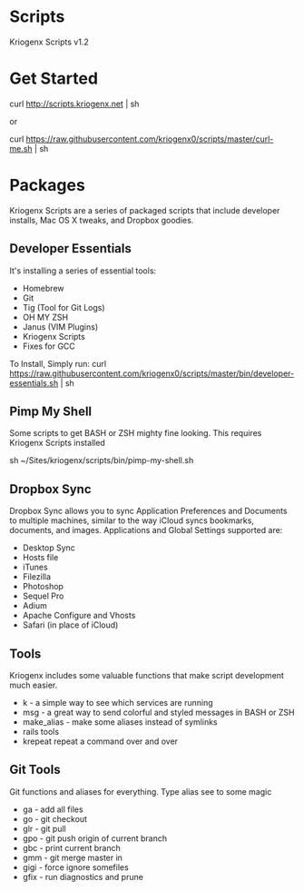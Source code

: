 Scripts
=======

Kriogenx Scripts v1.2

# Get Started #
curl http://scripts.kriogenx.net | sh

or

curl https://raw.githubusercontent.com/kriogenx0/scripts/master/curl-me.sh | sh

# Packages #
Kriogenx Scripts are a series of packaged scripts that include developer installs, Mac OS X tweaks, and Dropbox goodies.

## Developer Essentials ##
It's installing a series of essential tools:
* Homebrew
* Git
* Tig (Tool for Git Logs)
* OH MY ZSH
* Janus (VIM Plugins)
* Kriogenx Scripts
* Fixes for GCC

To Install, Simply run:
curl https://raw.githubusercontent.com/kriogenx0/scripts/master/bin/developer-essentials.sh | sh

## Pimp My Shell ##
Some scripts to get BASH or ZSH mighty fine looking.  This requires Kriogenx Scripts installed

sh ~/Sites/kriogenx/scripts/bin/pimp-my-shell.sh

## Dropbox Sync ##
Dropbox Sync allows you to sync Application Preferences and Documents to multiple machines, similar to the way iCloud syncs bookmarks, documents, and images.  Applications and Global Settings supported are:
* Desktop Sync
* Hosts file
* iTunes
* Filezilla
* Photoshop
* Sequel Pro
* Adium
* Apache Configure and Vhosts
* Safari (in place of iCloud)

## Tools ##
Kriogenx includes some valuable functions that make script development
much easier.
* k - a simple way to see which services are running
* msg - a great way to send colorful and styled messages in BASH or ZSH
* make_alias - make some aliases instead of symlinks
* rails tools
* krepeat repeat a command over and over

## Git Tools ##
Git functions and aliases for everything. Type alias see to some magic
* ga - add all files
* go - git checkout
* glr - git pull
* gpo - git push origin of current branch
* gbc - print current branch
* gmm - git merge master in
* gigi - force ignore somefiles
* gfix - run diagnostics and prune

